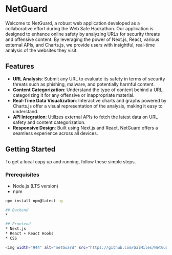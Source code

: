 
# NetGuard

Welcome to NetGuard, a robust web application developed as a collaborative effort during the Web Safe Hackathon. Our application is designed to enhance online safety by analyzing URLs for security threats and offensive content. By leveraging the power of Next.js, React, various external APIs, and Charts.js, we provide users with insightful, real-time analysis of the websites they visit.

## Features

- **URL Analysis**: Submit any URL to evaluate its safety in terms of security threats such as phishing, malware, and potentially harmful content.
- **Content Categorization**: Understand the type of content behind a URL, categorizing it for any offensive or inappropriate material.
- **Real-Time Data Visualization**: Interactive charts and graphs powered by Charts.js offer a visual representation of the analysis, making it easy to understand.
- **API Integration**: Utilizes external APIs to fetch the latest data on URL safety and content categorization.
- **Responsive Design**: Built using Next.js and React, NetGuard offers a seamless experience across all devices.

## Getting Started

To get a local copy up and running, follow these simple steps.

### Prerequisites

- Node.js (LTS version)
- npm
```bash
npm install npm@latest -g

## Backend
* 

## Frontend
* Next.js
* React + React Hooks
* CSS

<img width="944" alt="netGuard" src="https://github.com/GalMiles/NetGuard/blob/main/public/screen2.png">












